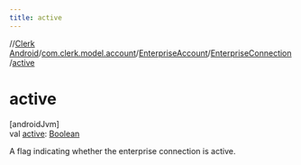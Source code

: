 ```yaml
---
title: active
---
```

//[Clerk Android](../../../../index.html)/[com.clerk.model.account](../../index.html)/[EnterpriseAccount](../index.html)/[EnterpriseConnection](index.html)/[active](active.html)



# active



[androidJvm]\
val [active](active.html): [Boolean](https://kotlinlang.org/api/latest/jvm/stdlib/kotlin-stdlib/kotlin/-boolean/index.html)



A flag indicating whether the enterprise connection is active.




